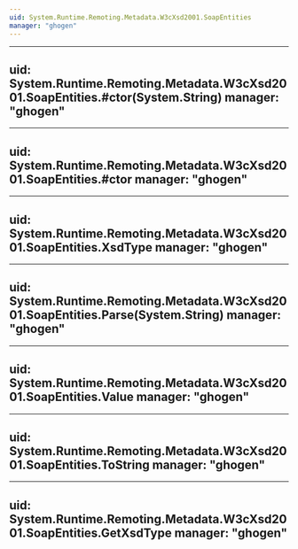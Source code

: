 ```yaml
---
uid: System.Runtime.Remoting.Metadata.W3cXsd2001.SoapEntities
manager: "ghogen"
---
```


---
uid: System.Runtime.Remoting.Metadata.W3cXsd2001.SoapEntities.#ctor(System.String)
manager: "ghogen"
---

---
uid: System.Runtime.Remoting.Metadata.W3cXsd2001.SoapEntities.#ctor
manager: "ghogen"
---

---
uid: System.Runtime.Remoting.Metadata.W3cXsd2001.SoapEntities.XsdType
manager: "ghogen"
---

---
uid: System.Runtime.Remoting.Metadata.W3cXsd2001.SoapEntities.Parse(System.String)
manager: "ghogen"
---

---
uid: System.Runtime.Remoting.Metadata.W3cXsd2001.SoapEntities.Value
manager: "ghogen"
---

---
uid: System.Runtime.Remoting.Metadata.W3cXsd2001.SoapEntities.ToString
manager: "ghogen"
---

---
uid: System.Runtime.Remoting.Metadata.W3cXsd2001.SoapEntities.GetXsdType
manager: "ghogen"
---
